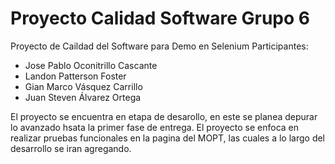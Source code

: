 # Proyecto Calidad Software Grupo 6
Proyecto de Caildad del Software para Demo en Selenium
Participantes:
- Jose Pablo Oconitrillo Cascante
- Landon Patterson Foster
- Gian Marco Vásquez Carrillo 
- Juan Steven Álvarez Ortega 

El proyecto se encuentra en etapa de desarollo, en este se planea depurar lo avanzado hsata la primer fase de entrega.
El proyecto se enfoca en realizar pruebas funcionales en la pagina del MOPT, las cuales a lo largo del desarrollo se iran agregando.
